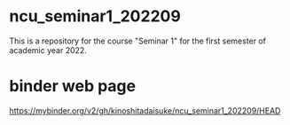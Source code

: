 # ncu_seminar1_202209

This is a repository for the course "Seminar 1" for the first semester of academic year 2022.

# binder web page

https://mybinder.org/v2/gh/kinoshitadaisuke/ncu_seminar1_202209/HEAD
